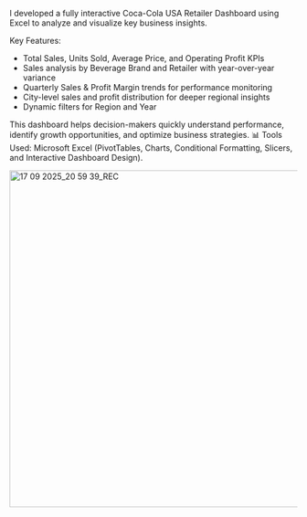 I developed a fully interactive Coca-Cola USA Retailer Dashboard using Excel to analyze and visualize key business insights.

Key Features:
- Total Sales, Units Sold, Average Price, and Operating Profit KPIs
- Sales analysis by Beverage Brand and Retailer with year-over-year variance
- Quarterly Sales & Profit Margin trends for performance monitoring
- City-level sales and profit distribution for deeper regional insights
- Dynamic filters for Region and Year

This dashboard helps decision-makers quickly understand performance, identify growth opportunities, and optimize business strategies.
📊 Tools Used: Microsoft Excel (PivotTables, Charts, Conditional Formatting, Slicers, and Interactive Dashboard Design).

<img width="1320" height="590" alt="17 09 2025_20 59 39_REC" src="https://github.com/user-attachments/assets/4d8f7ec6-5f41-48e1-a7c7-e81f6990bcb4" />
